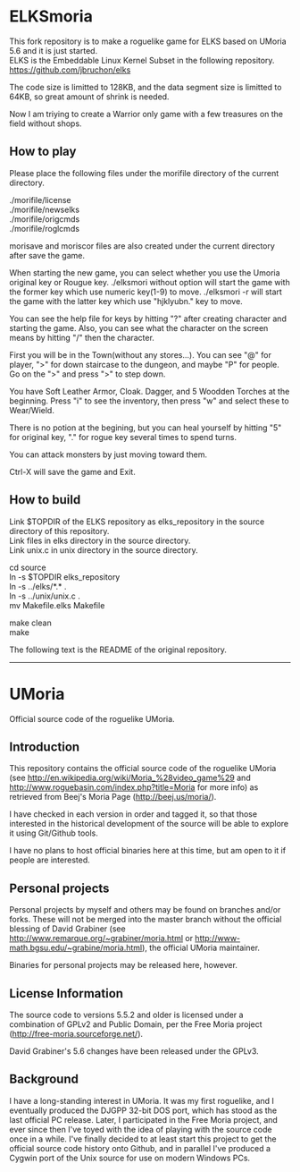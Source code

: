 # ELKSmoria
This fork repository is to make a roguelike game for ELKS based on UMoria 5.6 and it is just started.  
ELKS is the Embeddable Linux Kernel Subset in the following repository.  
https://github.com/jbruchon/elks

The code size is limitted to 128KB, and the data segment size is limitted to 64KB,
so great amount of shrink is needed.

Now I am triying to create a Warrior only game with a few treasures on the field without shops.

## How to play
Please place the following files under the morifile directory of the current directory.

./morifile/license  
./morifile/newselks  
./morifile/origcmds  
./morifile/roglcmds  

morisave and moriscor files are also created under the current directory after save the game.

When starting the new game, you can select whether you use the Umoria original key or Rougue key.
./elksmori without option will start the game with the former key which use numeric key(1-9) to move.
./elksmori -r will start the game with the latter key which use "hjklyubn." key to move.

You can see the help file for keys by hitting "?" after creating character and starting the game.
Also, you can see what the character on the screen means by hitting "/" then the character.

First you will be in the Town(without any stores...).
You can see "@" for player, ">" for down staircase to the dungeon, and maybe "P" for people.
Go on the ">" and press ">" to step down.

You have Soft Leather Armor, Cloak. Dagger, and 5 Woodden Torches at the beginning.
Press "i" to see the inventory, then press "w" and select these to Wear/Wield.

There is no potion at the begining, but you can heal yourself by
hitting "5" for original key, "." for rogue key several times to spend turns.

You can attack monsters by just moving toward them.

Ctrl-X will save the game and Exit.

## How to build
Link $TOPDIR of the ELKS repository as elks_repository in the source directory of this repository.  
Link files in elks directory in the source directory.  
Link unix.c in unix directory in the source directory.

cd source  
ln -s $TOPDIR elks_repository  
ln -s ../elks/\*.\* .  
ln -s ../unix/unix.c .  
mv Makefile.elks Makefile  

make clean  
make  

The following text is the README of the original repository.

----------------------------------------------------------------------
# UMoria
Official source code of the roguelike UMoria.

## Introduction
This repository contains the official source code of the roguelike UMoria (see http://en.wikipedia.org/wiki/Moria_%28video_game%29 and http://www.roguebasin.com/index.php?title=Moria for more info) as retrieved from Beej's Moria Page (http://beej.us/moria/).

I have checked in each version in order and tagged it, so that those interested in the historical development of the source will be able to explore it using Git/Github tools.

I have no plans to host official binaries here at this time, but am open to it if people are interested.

## Personal projects
Personal projects by myself and others may be found on branches and/or forks. These will not be merged into the master branch without the official blessing of David Grabiner (see http://www.remarque.org/~grabiner/moria.html or http://www-math.bgsu.edu/~grabine/moria.html), the official UMoria maintainer.

Binaries for personal projects may be released here, however.

## License Information
The source code to versions 5.5.2 and older is licensed under a combination of GPLv2 and Public Domain, per the Free Moria project (http://free-moria.sourceforge.net/).

David Grabiner's 5.6 changes have been released under the GPLv3.

## Background
I have a long-standing interest in UMoria. It was my first roguelike, and I eventually produced the DJGPP 32-bit DOS port, which has stood as the last official PC release. Later, I participated in the Free Moria project, and ever since then I've toyed with the idea of playing with the source code once in a while. I've finally decided to at least start this project to get the official source code history onto Github, and in parallel I've produced a Cygwin port of the Unix source for use on modern Windows PCs.
